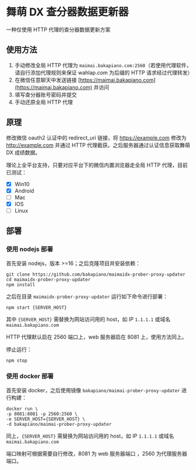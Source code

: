 # 舞萌 DX 查分器数据更新器

一种仅使用 HTTP 代理的查分器数据更新方案

## 使用方法

1. 手动修改全局 HTTP 代理为 `maimai.bakapiano.com:2560`（若使用代理软件，请自行添加代理规则来保证 wahlap.com 为后缀的 HTTP 请求经过代理转发）
2. 在微信任意聊天中发送链接 [https://maimai.bakapiano.com](https://maimai.bakapiano.com) 并访问
3. 填写查分器账号密码并提交
4. 手动还原全局 HTTP 代理

## 原理

修改微信 oauth2 认证中的 redirect_uri 链接，将 https://example.com 修改为 http://example.com 并通过 HTTP 代理截获。之后服务器通过认证信息获取舞萌 DX 成绩数据。

理论上全平台支持，只要对应平台下的微信内置浏览器走全局 HTTP 代理，目前已测试：
- [x] Win10 
- [x] Android
- [ ] Mac
- [x] IOS
- [ ] Linux

## 部署

### 使用 nodejs 部署

首先安装 nodejs，版本 >=16；之后克隆项目并安装依赖：

```
git clone https://github.com/bakapiano/maimaidx-prober-proxy-updater
cd maimaidx-prober-proxy-updater
npm install
```

之后在目录 `maimaidx-prober-proxy-updater` 运行如下命令进行部署：

```
npm start {SERVER_HOST}
```

其中 `{SERVER_HOST}` 需替换为网站访问用的 host，如 IP `1.1.1.1` 或域名 `maimai.bakapiano.com`

HTTP 代理默认启在 2560 端口上，web 服务器启在 8081 上，使用方法同上。


停止运行：
```
npm stop
```

### 使用 docker 部署

首先安装 docker，之后使用镜像 `bakapiano/maimai-prober-proxy-updater` 进行构建：

```
docker run \
-p 8081:8081 -p 2560:2560 \
-e SERVER_HOST={SERVER_HOST} \
-d bakapiano/maimai-prober-proxy-updater
```

同上，`{SERVER_HOST}` 需替换为网站访问用的 host，如 IP `1.1.1.1` 或域名 `maimai.bakapiano.com`

端口映射可根据需要自行修改，8081 为 web 服务器端口 ，2560 为代理服务器端口。 
